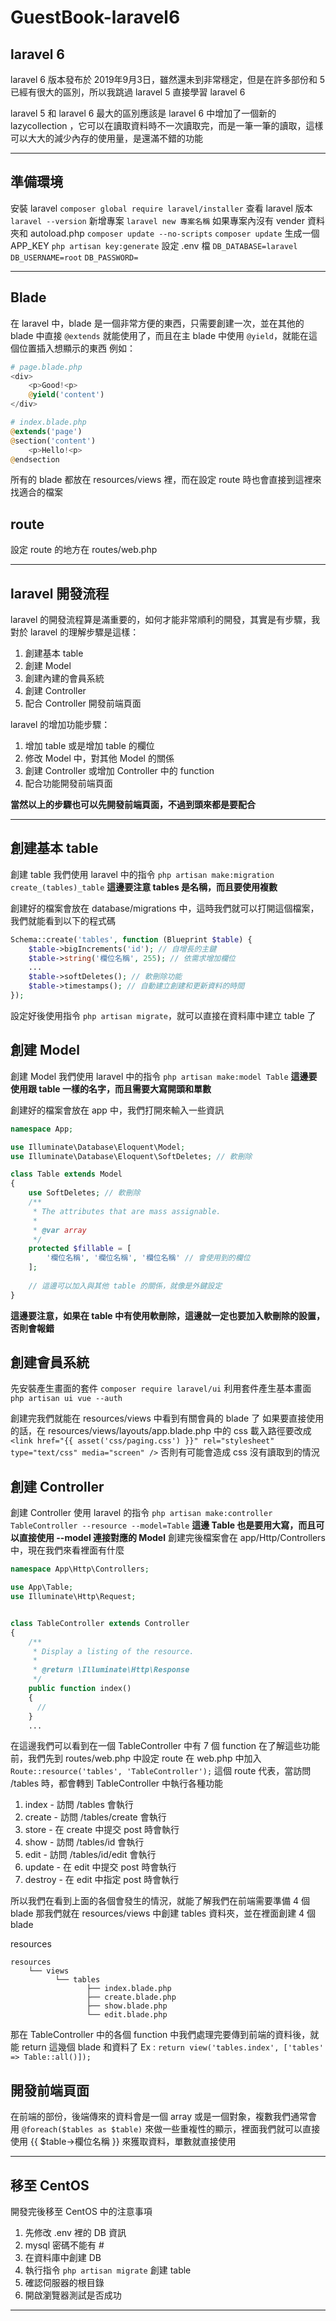 # GuestBook-laravel6
## laravel 6
laravel 6 版本發布於 2019年9月3日，雖然還未到非常穩定，但是在許多部份和 5 已經有很大的區別，所以我跳過 laravel 5 直接學習 laravel 6

laravel 5 和 laravel 6 最大的區別應該是 laravel 6 中增加了一個新的 lazycollection ，它可以在讀取資料時不一次讀取完，而是一筆一筆的讀取，這樣可以大大的減少內存的使用量，是還滿不錯的功能

- - -
## 準備環境
安裝 laravel
`composer global require laravel/installer`
查看 laravel 版本
`laravel --version`
新增專案
`laravel new 專案名稱`
如果專案內沒有 vender 資料夾和 autoload.php
`composer update --no-scripts`
`composer update`
生成一個 APP_KEY
`php artisan key:generate`
設定 .env 檔
`DB_DATABASE=laravel`
`DB_USERNAME=root`
`DB_PASSWORD=`

- - -
## Blade
在 laravel 中，blade 是一個非常方便的東西，只需要創建一次，並在其他的 blade 中直接 `@extends` 就能使用了，而且在主 blade 中使用 `@yield`，就能在這個位置插入想顯示的東西
例如：
``````PHP
# page.blade.php
<div>
    <p>Good!<p>
    @yield('content')
</div>
``````

``````PHP
# index.blade.php
@extends('page')
@section('content')
    <p>Hello!<p>
@endsection
``````

所有的 blade 都放在 resources/views 裡，而在設定 route 時也會直接到這裡來找適合的檔案

## route
設定 route 的地方在 routes/web.php

- - -
## laravel 開發流程
laravel 的開發流程算是滿重要的，如何才能非常順利的開發，其實是有步驟，我對於 laravel 的理解步驟是這樣：
1. 創建基本 table
2. 創建 Model
3. 創建內建的會員系統
4. 創建 Controller
5. 配合 Controller 開發前端頁面

laravel 的增加功能步驟：
1. 增加 table 或是增加 table 的欄位
2. 修改 Model 中，對其他 Model 的關係
3. 創建 Controller 或增加 Controller 中的 function
4. 配合功能開發前端頁面

<strong>當然以上的步驟也可以先開發前端頁面，不過到頭來都是要配合</strong>

- - -
## 創建基本 table
創建 table 我們使用 laravel 中的指令
`php artisan make:migration create_(tables)_table`
<strong>這邊要注意 tables 是名稱，而且要使用複數</strong>

創建好的檔案會放在 database/migrations 中，這時我們就可以打開這個檔案，我們就能看到以下的程式碼
```php
Schema::create('tables', function (Blueprint $table) {
    $table->bigIncrements('id'); // 自增長的主鍵
    $table->string('欄位名稱', 255); // 依需求增加欄位
    ...
    $table->softDeletes(); // 軟刪除功能
    $table->timestamps(); // 自動建立創建和更新資料的時間
});
```

設定好後使用指令 `php artisan migrate`，就可以直接在資料庫中建立 table 了

## 創建 Model
創建 Model 我們使用 laravel 中的指令
`php artisan make:model Table`
<strong>這邊要使用跟 table 一樣的名字，而且需要大寫開頭和單數</strong>

創建好的檔案會放在 app 中，我們打開來輸入一些資訊
```php
namespace App;

use Illuminate\Database\Eloquent\Model;
use Illuminate\Database\Eloquent\SoftDeletes; // 軟刪除

class Table extends Model
{
    use SoftDeletes; // 軟刪除
    /**
     * The attributes that are mass assignable.
     *
     * @var array
     */
    protected $fillable = [
        '欄位名稱', '欄位名稱', '欄位名稱' // 會使用到的欄位
    ];
    
    // 這邊可以加入與其他 table 的關係，就像是外鍵設定
}
```
<strong>這邊要注意，如果在 table 中有使用軟刪除，這邊就一定也要加入軟刪除的設置，否則會報錯</strong>

## 創建會員系統
先安裝產生畫面的套件
`composer require laravel/ui`
利用套件產生基本畫面
`php artisan ui vue --auth`

創建完我們就能在 resources/views 中看到有關會員的 blade 了
如果要直接使用的話，在 resources/views/layouts/app.blade.php 中的 css 載入路徑要改成
`<link href="{{ asset('css/paging.css') }}" rel="stylesheet" type="text/css" media="screen" />`
否則有可能會造成 css 沒有讀取到的情況

## 創建 Controller
創建 Controller 使用 laravel 的指令
`php artisan make:controller TableController --resource --model=Table`
<strong>這邊 Table 也是要用大寫，而且可以直接使用 --model 連接對應的 Model</strong>
創建完後檔案會在 app/Http/Controllers 中，現在我們來看裡面有什麼
```php
namespace App\Http\Controllers;

use App\Table;
use Illuminate\Http\Request;


class TableController extends Controller
{
    /**
     * Display a listing of the resource.
     *
     * @return \Illuminate\Http\Response
     */
    public function index()
    {
      //
    }
    ...
```
在這邊我們可以看到在一個 TableController 中有 7 個 function
在了解這些功能前，我們先到 routes/web.php 中設定 route
在 web.php 中加入
`Route::resource('tables', 'TableController');`
這個 route 代表，當訪問 /tables 時，都會轉到 TableController 中執行各種功能

1. index - 訪問 /tables 會執行
2. create - 訪問 /tables/create 會執行
3. store - 在 create 中提交 post 時會執行
4. show - 訪問 /tables/id 會執行
5. edit - 訪問 /tables/id/edit 會執行
6. update - 在 edit 中提交 post 時會執行
7. destroy - 在 edit 中指定 post 時會執行

所以我們在看到上面的各個會發生的情況，就能了解我們在前端需要準備 4 個 blade
那我們就在 resources/views 中創建 tables 資料夾，並在裡面創建 4 個 blade

resources

```
resources
    └── views
          └── tables
                 ├── index.blade.php
                 ├── create.blade.php
                 ├── show.blade.php
                 └── edit.blade.php
```

那在 TableController 中的各個 function 中我們處理完要傳到前端的資料後，就能 return 這幾個 blade 和資料了
Ex : `return view('tables.index', ['tables' => Table::all()]);`

## 開發前端頁面
在前端的部份，後端傳來的資料會是一個 array 或是一個對象，複數我們通常會用 `@foreach($tables as $table)` 來做一些重複性的顯示，裡面我們就可以直接使用 {{ $table->欄位名稱 }} 來獲取資料，單數就直接使用

- - -
## 移至 CentOS
開發完後移至 CentOS 中的注意事項
1. 先修改 .env 裡的 DB 資訊
2. mysql 密碼不能有 #
3. 在資料庫中創建 DB
4. 執行指令 `php artisan migrate` 創建 table
5. 確認伺服器的根目錄
6. 開啟瀏覽器測試是否成功

- - -
